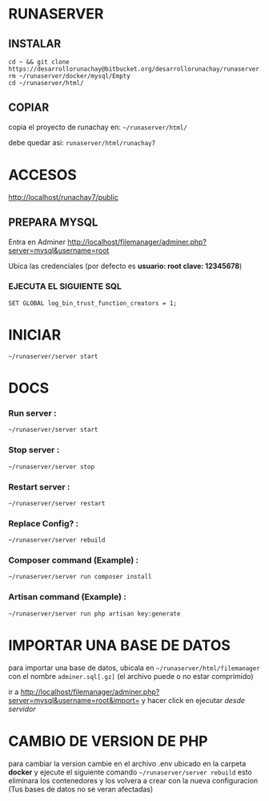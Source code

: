 # RUNASERVER
## INSTALAR
```
cd ~ && git clone https://desarrollorunachay@bitbucket.org/desarrollorunachay/runaserver.git
rm ~/runaserver/docker/mysql/Empty
cd ~/runaserver/html/ 
```

## COPIAR
copia el proyecto de runachay en:
```~/runaserver/html/``` 

debe quedar asi:
```runaserver/html/runachay7```

# ACCESOS
[http://localhost/runachay7/public](http://localhost/runachay7/public)



## PREPARA MYSQL
Entra en Adminer [http://localhost/filemanager/adminer.php?server=mysql&username=root](http://localhost/filemanager/adminer.php?server=mysql&username=root)

Ubica las credenciales (por defecto es **usuario: root clave: 12345678**)
### EJECUTA EL SIGUIENTE SQL

```SET GLOBAL log_bin_trust_function_creators = 1;```

# INICIAR
```~/runaserver/server start```

# DOCS
### Run server :
```~/runaserver/server start```

### Stop server :
```~/runaserver/server stop```

### Restart server :
```~/runaserver/server restart```

### Replace Config? :
```~/runaserver/server rebuild```

### Composer command (Example) :
```~/runaserver/server run composer install```

### Artisan command (Example) :
```~/runaserver/server run php artisan key:generate```


# IMPORTAR UNA BASE DE DATOS
para importar una base de datos, ubicala en 
```~/runaserver/html/filemanager```  con el nombre ```adminer.sql[.gz]``` (el archivo puede o no estar comprimido)

ir a 
[http://localhost/filemanager/adminer.php?server=mysql&username=root&import=](http://localhost/filemanager/adminer.php?server=mysql&username=root&import=) y hacer click en ejecutar *desde servidor*


# CAMBIO DE VERSION DE PHP
para cambiar la version cambie en el archivo .env ubicado en la carpeta **docker**
 y ejecute el siguiente comando ```~/runaserver/server rebuild``` esto eliminara los contenedores y los volvera a crear con la nueva configuracion (Tus bases de datos no se veran afectadas)